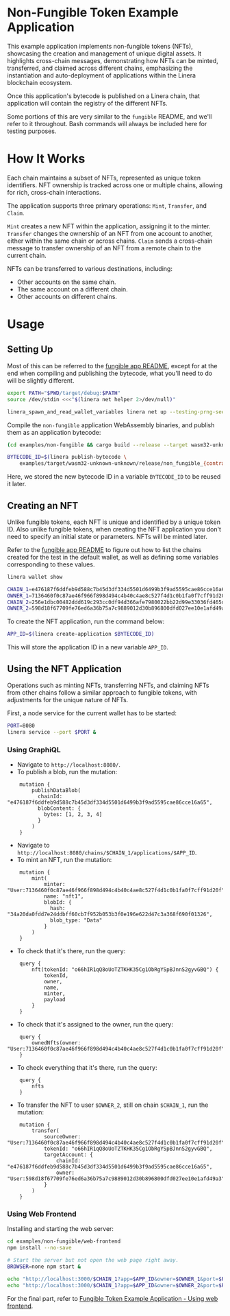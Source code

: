 <!-- cargo-rdme start -->

# Non-Fungible Token Example Application

This example application implements non-fungible tokens (NFTs), showcasing the creation and management of unique digital assets. It highlights cross-chain messages, demonstrating how NFTs can be minted, transferred, and claimed across different chains, emphasizing the instantiation and auto-deployment of applications within the Linera blockchain ecosystem.

Once this application's bytecode is published on a Linera chain, that application will contain the registry of the different NFTs.

Some portions of this are very similar to the `fungible` README, and we'll refer to it throughout. Bash commands will always be included here for testing purposes.

# How It Works

Each chain maintains a subset of NFTs, represented as unique token identifiers. NFT ownership is tracked across one or multiple chains, allowing for rich, cross-chain interactions.

The application supports three primary operations: `Mint`, `Transfer`, and `Claim`.

`Mint` creates a new NFT within the application, assigning it to the minter.
`Transfer` changes the ownership of an NFT from one account to another, either within the same chain or across chains.
`Claim` sends a cross-chain message to transfer ownership of an NFT from a remote chain to the current chain.

NFTs can be transferred to various destinations, including:

- Other accounts on the same chain.
- The same account on a different chain.
- Other accounts on different chains.

# Usage

## Setting Up

Most of this can be referred to the [fungible app README](https://github.com/linera-io/linera-protocol/blob/main/examples/fungible/README.md#setting-up), except for at the end when compiling and publishing the bytecode, what you'll need to do will be slightly different.

```bash
export PATH="$PWD/target/debug:$PATH"
source /dev/stdin <<<"$(linera net helper 2>/dev/null)"

linera_spawn_and_read_wallet_variables linera net up --testing-prng-seed 37
```

Compile the `non-fungible` application WebAssembly binaries, and publish them as an application bytecode:

```bash
(cd examples/non-fungible && cargo build --release --target wasm32-unknown-unknown)

BYTECODE_ID=$(linera publish-bytecode \
    examples/target/wasm32-unknown-unknown/release/non_fungible_{contract,service}.wasm)
```

Here, we stored the new bytecode ID in a variable `BYTECODE_ID` to be reused it later.

## Creating an NFT

Unlike fungible tokens, each NFT is unique and identified by a unique token ID. Also unlike fungible tokens, when creating the NFT application you don't need to specify an initial state or parameters. NFTs will be minted later.

Refer to the [fungible app README](https://github.com/linera-io/linera-protocol/blob/main/examples/fungible/README.md#creating-a-token) to figure out how to list the chains created for the test in the default wallet, as well as defining some variables corresponding to these values.

```bash
linera wallet show

CHAIN_1=e476187f6ddfeb9d588c7b45d3df334d5501d6499b3f9ad5595cae86cce16a65  # default chain for the wallet
OWNER_1=7136460f0c87ae46f966f898d494c4b40c4ae8c527f4d1c0b1fa0f7cff91d20f  # owner of chain 1
CHAIN_2=256e1dbc00482ddd619c293cc0df94d366afe7980022bb22d99e33036fd465dd  # another chain in the wallet
OWNER_2=598d18f67709fe76ed6a36b75a7c9889012d30b896800dfd027ee10e1afd49a3  # owner of chain 2
```

To create the NFT application, run the command below:

```bash
APP_ID=$(linera create-application $BYTECODE_ID)
```

This will store the application ID in a new variable `APP_ID`.

## Using the NFT Application

Operations such as minting NFTs, transferring NFTs, and claiming NFTs from other chains follow a similar approach to fungible tokens, with adjustments for the unique nature of NFTs.

First, a node service for the current wallet has to be started:

```bash
PORT=8080
linera service --port $PORT &
```

### Using GraphiQL

- Navigate to `http://localhost:8080/`.
- To publish a blob, run the mutation:
```gql,uri=http://localhost:8080/
    mutation {
        publishDataBlob(
          chainId: "e476187f6ddfeb9d588c7b45d3df334d5501d6499b3f9ad5595cae86cce16a65",
          blobContent: {
            bytes: [1, 2, 3, 4]
          }
        )
    }
```

- Navigate to `http://localhost:8080/chains/$CHAIN_1/applications/$APP_ID`.
- To mint an NFT, run the mutation:
```gql,uri=http://localhost:8080/chains/$CHAIN_1/applications/$APP_ID
    mutation {
        mint(
            minter: "User:7136460f0c87ae46f966f898d494c4b40c4ae8c527f4d1c0b1fa0f7cff91d20f",
            name: "nft1",
            blobId: {
              hash: "34a20da0fdd7e24ddbff60cb7f952b053b3f0e196e622d47c3a368f690f01326",
              blob_type: "Data"
            }
        )
    }
```

- To check that it's there, run the query:
```gql,uri=http://localhost:8080/chains/$CHAIN_1/applications/$APP_ID
    query {
        nft(tokenId: "o66hIR1qQ8oUoTZTKHK35Cg1ObRgYSpBJnnS2gyvGBQ") {
            tokenId,
            owner,
            name,
            minter,
            payload
        }
    }
```

- To check that it's assigned to the owner, run the query:
```gql,uri=http://localhost:8080/chains/$CHAIN_1/applications/$APP_ID
    query {
        ownedNfts(owner: "User:7136460f0c87ae46f966f898d494c4b40c4ae8c527f4d1c0b1fa0f7cff91d20f")
    }
```

- To check everything that it's there, run the query:
```gql,uri=http://localhost:8080/chains/$CHAIN_1/applications/$APP_ID
    query {
        nfts
    }
```

- To transfer the NFT to user `$OWNER_2`, still on chain `$CHAIN_1`, run the mutation:
```gql,uri=http://localhost:8080/chains/$CHAIN_1/applications/$APP_ID
    mutation {
        transfer(
            sourceOwner: "User:7136460f0c87ae46f966f898d494c4b40c4ae8c527f4d1c0b1fa0f7cff91d20f",
            tokenId: "o66hIR1qQ8oUoTZTKHK35Cg1ObRgYSpBJnnS2gyvGBQ",
            targetAccount: {
                chainId: "e476187f6ddfeb9d588c7b45d3df334d5501d6499b3f9ad5595cae86cce16a65",
                owner: "User:598d18f67709fe76ed6a36b75a7c9889012d30b896800dfd027ee10e1afd49a3"
            }
        )
    }
```

### Using Web Frontend

Installing and starting the web server:

```bash
cd examples/non-fungible/web-frontend
npm install --no-save

# Start the server but not open the web page right away.
BROWSER=none npm start &
```

```bash
echo "http://localhost:3000/$CHAIN_1?app=$APP_ID&owner=$OWNER_1&port=$PORT"
echo "http://localhost:3000/$CHAIN_1?app=$APP_ID&owner=$OWNER_2&port=$PORT"
```

For the final part, refer to [Fungible Token Example Application - Using web frontend](https://github.com/linera-io/linera-protocol/blob/main/examples/fungible/README.md#using-web-frontend).

<!-- cargo-rdme end -->
